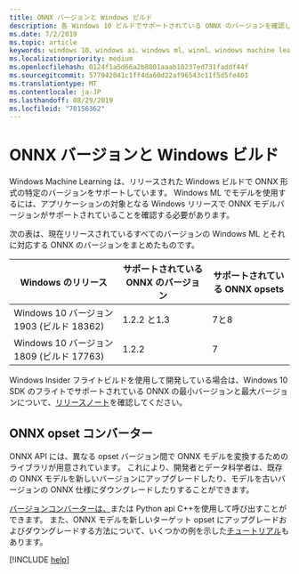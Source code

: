 ```yaml
---
title: ONNX バージョンと Windows ビルド
description: 各 Windows 10 ビルドでサポートされている ONNX のバージョンを確認します。
ms.date: 7/2/2019
ms.topic: article
keywords: windows 10、windows ai、windows ml、winml、windows machine learning、onnx
ms.localizationpriority: medium
ms.openlocfilehash: 0124f1a5d66a2b8801aaab10237ed731faddf44f
ms.sourcegitcommit: 577942041c1ff4da60d22af96543c11f5d5fe401
ms.translationtype: MT
ms.contentlocale: ja-JP
ms.lasthandoff: 08/29/2019
ms.locfileid: "70156362"
---
```

# <a name="onnx-versions-and-windows-builds"></a>ONNX バージョンと Windows ビルド

Windows Machine Learning は、リリースされた Windows ビルドで ONNX 形式の特定のバージョンをサポートしています。 Windows ML でモデルを使用するには、アプリケーションの対象となる Windows リリースで ONNX モデルバージョンがサポートされていることを確認する必要があります。

次の表は、現在リリースされているすべてのバージョンの Windows ML とそれに対応する ONNX のバージョンをまとめたものです。

| Windows のリリース | サポートされている ONNX のバージョン | サポートされている ONNX opsets |
|-----------------|-------------------------|-----------------------|
| Windows 10 バージョン 1903 (ビルド 18362) | 1.2.2 と1.3 | 7と8 |
| Windows 10 バージョン 1809 (ビルド 17763) | 1.2.2 | 7 |

Windows Insider フライトビルドを使用して開発している場合は、Windows 10 SDK のフライトでサポートされている ONNX の最小バージョンと最大バージョンについて、[リリースノート](release-notes.md)を確認してください。

## <a name="onnx-opset-converter"></a>ONNX opset コンバーター

ONNX API には、異なる opset バージョン間で ONNX モデルを変換するためのライブラリが用意されています。 これにより、開発者とデータ科学者は、既存の ONNX モデルを新しいバージョンにアップグレードしたり、モデルを古いバージョンの ONNX 仕様にダウングレードしたりすることができます。

[バージョンコンバーターは、](https://github.com/onnx/onnx/blob/master/docs/VersionConverter.md)または Python api C++を使用して呼び出すことができます。 また、ONNX モデルを新しいターゲット opset にアップグレードおよびダウングレードする方法について、いくつかの例を示した[チュートリアル](https://github.com/onnx/tutorials/blob/master/tutorials/ExportModelFromPyTorchToDifferentONNXOpsetVersions.md)もあります。

[!INCLUDE [help](../includes/get-help.md)]
